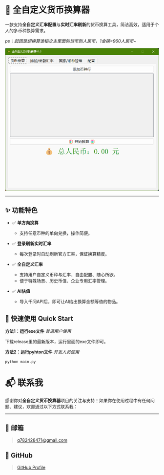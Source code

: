 

# 💱 全自定义货币换算器

一款支持**全自定义汇率配置**与**实时汇率刷新**的货币换算工具，简洁高效，适用于个人的多币种换算需求。

*ps：起因是想换算诡秘之主里面的货币到人民币，1金磅=960人民币~*

![项目Logo](image/main.png)

---

## ✨ 功能特色

- ✅ **单方向换算**
  - 支持任意币种的单向兑换，操作简便。

- ✅ **登录刷新实时汇率**
  - 每次登录时自动刷新官方汇率，保证换算精度。

- ✅ **全自定义汇率**
  - 支持用户自定义币种与汇率，自由配置、随心所欲。
  - 便于特殊场景、历史币值、企业专用汇率管理。

- ✅ **AI估值**
  - 导入千问API后，即可让AI给出换算金额等值的物品。


## 🚀 快速使用 Quick Start

**方法1：运行exe文件**
*普通用户使用*

  下载release里的最新版本，运行里面的exe文件即可。


**方法2：运行pyhton文件**
*开发人员使用*

```cmd
python main.py
```




# 📬 联系我

感谢你对**全自定义货币换算器**项目的关注与支持！如果你在使用过程中有任何问题、建议，欢迎通过以下方式联系我：

---

## 📧 邮箱

> q782428471@gmail.com

## 💼 GitHub

> [GitHub Profile](https://github.com/MiracleGodForlove/)
